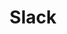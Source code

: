 ---
created: '2025-09-16T15:05:15.650775'
modified: '2025-09-17T16:12:32.931696'
ship_factor: 5
subtype: mcp-servers
tags: []
title: Slack
type: tool
version: 1
---
